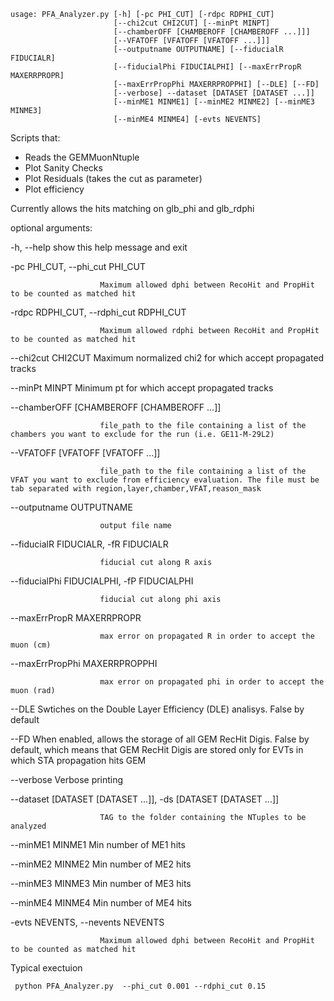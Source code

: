```
usage: PFA_Analyzer.py [-h] [-pc PHI_CUT] [-rdpc RDPHI_CUT]
                       [--chi2cut CHI2CUT] [--minPt MINPT]
                       [--chamberOFF [CHAMBEROFF [CHAMBEROFF ...]]]
                       [--VFATOFF [VFATOFF [VFATOFF ...]]]
                       [--outputname OUTPUTNAME] [--fiducialR FIDUCIALR]
                       [--fiducialPhi FIDUCIALPHI] [--maxErrPropR MAXERRPROPR]
                       [--maxErrPropPhi MAXERRPROPPHI] [--DLE] [--FD]
                       [--verbose] --dataset [DATASET [DATASET ...]]
                       [--minME1 MINME1] [--minME2 MINME2] [--minME3 MINME3]
                       [--minME4 MINME4] [-evts NEVENTS]
```
Scripts that: 
- Reads the GEMMuonNtuple
- Plot Sanity Checks
- Plot Residuals (takes the cut as parameter)
- Plot efficiency

Currently allows the hits matching on glb_phi and glb_rdphi



optional arguments:

  -h, --help            show this help message and exit

  -pc PHI_CUT, --phi_cut PHI_CUT

                        Maximum allowed dphi between RecoHit and PropHit to be counted as matched hit

  -rdpc RDPHI_CUT, --rdphi_cut RDPHI_CUT

                        Maximum allowed rdphi between RecoHit and PropHit to be counted as matched hit

  --chi2cut CHI2CUT     Maximum normalized chi2 for which accept propagated tracks

  --minPt MINPT         Minimum pt for which accept propagated tracks

  --chamberOFF [CHAMBEROFF [CHAMBEROFF ...]]

                        file_path to the file containing a list of the chambers you want to exclude for the run (i.e. GE11-M-29L2)

  --VFATOFF [VFATOFF [VFATOFF ...]]

                        file_path to the file containing a list of the VFAT you want to exclude from efficiency evaluation. The file must be tab separated with region,layer,chamber,VFAT,reason_mask

  --outputname OUTPUTNAME

                        output file name

  --fiducialR FIDUCIALR, -fR FIDUCIALR

                        fiducial cut along R axis

  --fiducialPhi FIDUCIALPHI, -fP FIDUCIALPHI

                        fiducial cut along phi axis

  --maxErrPropR MAXERRPROPR

                        max error on propagated R in order to accept the muon (cm)

  --maxErrPropPhi MAXERRPROPPHI

                        max error on propagated phi in order to accept the muon (rad)

  --DLE                 Swtiches on the Double Layer Efficiency (DLE) analisys. False by default

  --FD                  When enabled, allows the storage of all GEM RecHit Digis. False by default, which means that GEM RecHit Digis are stored only for EVTs in which STA propagation hits GEM

  --verbose             Verbose printing

  --dataset [DATASET [DATASET ...]], -ds [DATASET [DATASET ...]]

                        TAG to the folder containing the NTuples to be analyzed

  --minME1 MINME1       Min number of ME1 hits

  --minME2 MINME2       Min number of ME2 hits

  --minME3 MINME3       Min number of ME3 hits

  --minME4 MINME4       Min number of ME4 hits

  -evts NEVENTS, --nevents NEVENTS

                        Maximum allowed dphi between RecoHit and PropHit to be counted as matched hit



Typical exectuion

	 python PFA_Analyzer.py  --phi_cut 0.001 --rdphi_cut 0.15
